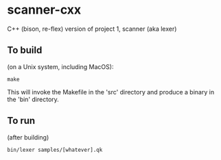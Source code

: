 # scanner-cxx
C++ (bison, re-flex) version of project 1, scanner (aka lexer)

## To build 
(on a Unix system, including MacOS): 

`make`

This will invoke the Makefile in the 'src' directory
and produce a binary in the 'bin' directory. 

## To run
(after building)

`bin/lexer samples/[whatever].qk` 

